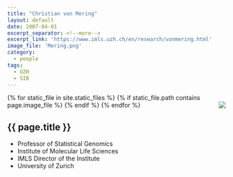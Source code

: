 ```yaml
---
title: "Christian von Mering"
layout: default
date: 2007-04-01
excerpt_separator: <!--more-->
excerpt_link: 'https://www.imls.uzh.ch/en/research/vonmering.html'
image_file: 'Mering.png'
category:
  - people
tags:
  - UZH
  - SIB
---
```


{% for static_file in site.static_files %}
  {% if static_file.path contains page.image_file %}
<img style="float: right; max-width: 60px;" src="{{ static_file.path | relative_url}}" />
  {% endif %}
{% endfor %}

## {{ page.title }}

* Professor of Statistical Genomics
* Institute of Molecular Life Sciences
* IMLS Director of the Institute
* University of Zurich

<!--more-->





